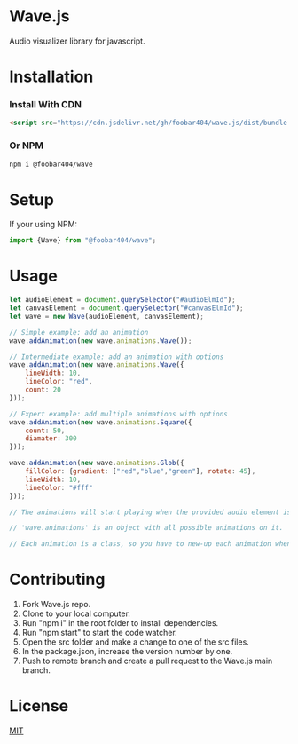 # Wave.js

Audio visualizer library for javascript.

# Installation 
 
<h3>Install With CDN</h3>

```html
<script src="https://cdn.jsdelivr.net/gh/foobar404/wave.js/dist/bundle.js"></script>
```

<h3>Or NPM</h3>

```html
npm i @foobar404/wave
```

# Setup

If your using NPM: 
```javascript
import {Wave} from "@foobar404/wave";
```

# Usage

```javascript
let audioElement = document.querySelector("#audioElmId");
let canvasElement = document.querySelector("#canvasElmId");
let wave = new Wave(audioElement, canvasElement);

// Simple example: add an animation
wave.addAnimation(new wave.animations.Wave());

// Intermediate example: add an animation with options
wave.addAnimation(new wave.animations.Wave({
    lineWidth: 10,
    lineColor: "red",
    count: 20
}));

// Expert example: add multiple animations with options
wave.addAnimation(new wave.animations.Square({
    count: 50,
    diamater: 300
}));

wave.addAnimation(new wave.animations.Glob({
    fillColor: {gradient: ["red","blue","green"], rotate: 45},
    lineWidth: 10,
    lineColor: "#fff"
}));

// The animations will start playing when the provided audio element is played

// 'wave.animations' is an object with all possible animations on it.

// Each animation is a class, so you have to new-up each animation when passed to 'addAnimation'

```

# Contributing
<ol>
   <li>Fork Wave.js repo.</li>
   <li>Clone to your local computer.</li>
   <li>Run "npm i" in the root folder to install dependencies.</li>
   <li>Run "npm start" to start the code watcher.</li>
   <li>Open the src folder and make a change to one of the src files.</li>
   <li>In the package.json, increase the version number by one.</li>
   <li>Push to remote branch and create a pull request to the Wave.js main branch.</li>
</ol>

# License
[MIT](https://choosealicense.com/licenses/mit/)
